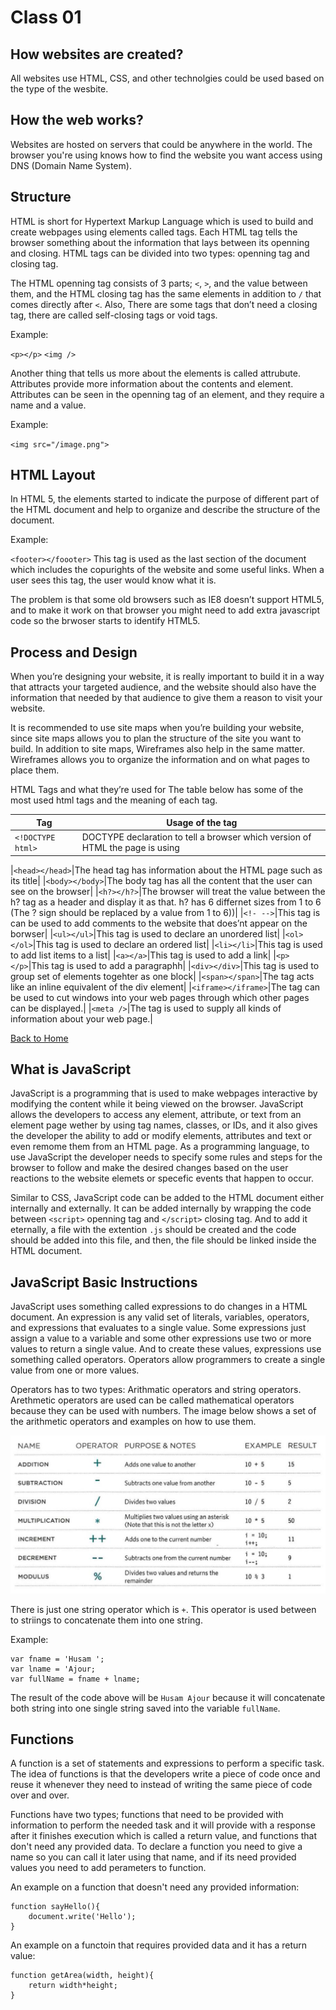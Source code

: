# Class 01

## How websites are created?

All websites use HTML, CSS, and other technolgies could be used based on the type of the wesbite.

## How the web works?

Websites are hosted on servers that could be anywhere in the world. The browser you're using knows how to find the website you want access using DNS (Domain Name System).

## Structure
HTML is short for Hypertext Markup Language which is used to build and create webpages using elements called tags. Each HTML tag tells the browser something about the information that lays between its openning and closing. HTML tags can be divided into two types: openning tag and closing tag.

The HTML openning tag consists of 3 parts; `<`, `>`, and the value between them, and the HTML closing tag has the same elements in addition to `/` that comes directly after `<`. Also, There are some tags that don’t need a closing tag, there are called self-closing tags or void tags.

Example:

`<p></p>` `<img />`

Another thing that tells us more about the elements is called attrubute. Attributes provide more information about the contents and element. Attributes can be seen in the openning tag of an element, and they require a name and a value.

Example:

`<img src="/image.png">`

## HTML Layout
In HTML 5, the elements started to indicate the purpose of different part of the HTML document and help to organize and describe the structure of the document.

Example:

`<footer></foooter>` This tag is used as the last section of the document which includes the copurights of the website and some useful links. When a user sees this tag, the user would know what it is.

The problem is that some old browsers such as IE8 doesn’t support HTML5, and to make it work on that browser you might need to add extra javascript code so the brwoser starts to identify HTML5.

## Process and Design
When you’re designing your website, it is really important to build it in a way that attracts your targeted audience, and the website should also have the information that needed by that audience to give them a reason to visit your website.

It is recommended to use site maps when you’re building your website, since site maps allows you to plan the structure of the site you want to build. In addition to site maps, Wireframes also help in the same matter. Wireframes allows you to organize the information and on what pages to place them.

HTML Tags and what they’re used for
The table below has some of the most used html tags and the meaning of each tag.

|Tag|Usage of the tag|
|---|---|
|`<!DOCTYPE html>`|DOCTYPE declaration to tell a browser which version of HTML the page is using|

|`<head></head>`|The head tag has information about the HTML page such as its title|
|`<body></body>`|The body tag has all the content that the user can see on the browser|
|`<h?></h?>`|The browser will treat the value between the h? tag as a header and display it as that. h? has 6 differnet sizes from 1 to 6 (The ? sign should be replaced by a value from 1 to 6))|
|`<!- -->`|This tag is can be used to add comments to the website that does’nt appear on the borwser|
|`<ul></ul>`|This tag is used to declare an unordered list|
|`<ol></ol>`|This tag is used to declare an ordered list|
|`<li></li>`|This tag is used to add list items to a list|
|`<a></a>`|This tag is used to add a link|
|`<p></p>`|This tag is used to add a paragraphh|
|`<div></div>`|This tag is used to group set of elements togehter as one block|
|`<span></span>`|The tag acts like an inline equivalent of the div element|
|`<iframe></iframe>`|The tag can be used to cut windows into your web pages through which other pages can be displayed.|
|`<meta />`|The tag is used to supply all kinds of information about your web page.|


[Back to Home](README.md)

## What is JavaScript

JavaScript is a programming that is used to make webpages interactive by modifying the content while it being viewed on the browser. JavaScript allows the developers to access any element, attribute, or text from an element page wether by using tag names, classes, or IDs, and it also gives the developer the ability to add or modify elements, attributes and text or even remome them from an HTML page.
As a programming language, to use JavaScript the developer needs to specify some rules and steps for the browser to follow and make the desired changes based on the user reactions to the website elemets or specefic events that happen to occur.

Similar to CSS, JavaScript code can be added to the HTML document either internally and externally. It can be added internally by wrapping the code between `<script>` openning tag and `</script>` closing tag. And to add it eternally, a file with the extention `.js` should be created and the code should be added into this file, and then, the file should be linked inside the HTML document.

## JavaScript Basic Instructions

JavaScript uses something called expressions to do changes in a HTML document. An expression is any valid set of literals, variables, operators, and expressions that evaluates to a single value. Some expressions just assign a value to a variable and some other expressions use two or more values to return a single value. And to create these values, expressions use something called operators. Operators allow programmers to create a single value from one or more values.

Operators has to two types: Arithmatic operators and string operators. Arethmetic operators are used can be called mathematical operators because they can be used with numbers. The image below shows a set of the arithmetic operators and examples on how to use them.

![Arithmetic Operators](images/arithmetic.PNG)

There is just one string operator which is `+`. This operator is used between to striings to concatenate them into one string. 

Example:

```
var fname = 'Husam ';
var lname = 'Ajour;
var fullName = fname + lname;
```

The result of the code above will be `Husam Ajour` because it will concatenate both string into one single string saved into the variable `fullName`.

## Functions

A function is a set of statements and expressions to perform a specific task. The idea of functions is that the developers write a piece of code once and reuse it whenever they need to instead of writing the same piece of code over and over.

Functions have two types; functions that need to be provided with information to perform the needed task and it will provide with a response after it finishes execution which is called a return value, and functions that don't need any provided data. To declare a function you need to give a name so you can call it later using that name, and if its need provided values you need to add perameters to function.

An example on a function that doesn't need any provided information:

```
function sayHello(){
    document.write('Hello');
}
```

An example on a functoin that requires provided data and it has a return value:

```
function getArea(width, height){
    return width*height;
}
```